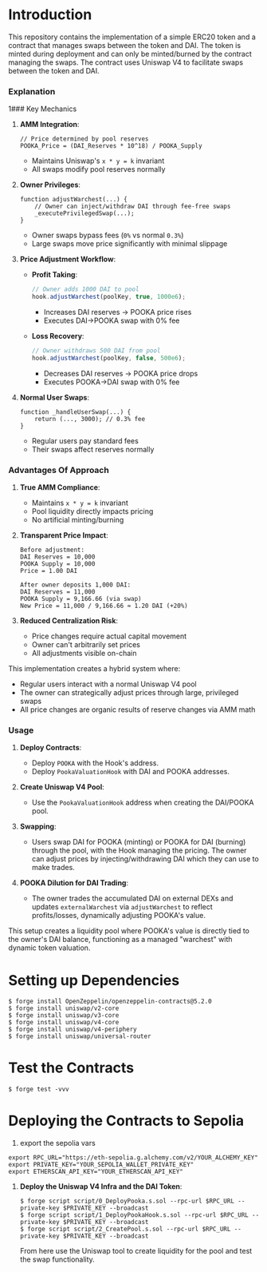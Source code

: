 # Introduction
This repository contains the implementation of a simple ERC20 token and a contract that manages swaps between the token and DAI. The token is minted during deployment and can only be minted/burned by the contract managing the swaps. The contract uses Uniswap V4 to facilitate swaps between the token and DAI.

### Explanation
1### Key Mechanics

1. **AMM Integration**:
   ```solidity
   // Price determined by pool reserves
   POOKA_Price = (DAI_Reserves * 10^18) / POOKA_Supply
   ```
   - Maintains Uniswap's `x * y = k` invariant
   - All swaps modify pool reserves normally

2. **Owner Privileges**:
   ```solidity
   function adjustWarchest(...) {
       // Owner can inject/withdraw DAI through fee-free swaps
       _executePrivilegedSwap(...);
   }
   ```
   - Owner swaps bypass fees (`0%` vs normal `0.3%`)
   - Large swaps move price significantly with minimal slippage

3. **Price Adjustment Workflow**:
   - **Profit Taking**:
     ```javascript
     // Owner adds 1000 DAI to pool
     hook.adjustWarchest(poolKey, true, 1000e6);
     ```
     - Increases DAI reserves → POOKA price rises
     - Executes DAI→POOKA swap with 0% fee
   
   - **Loss Recovery**:
     ```javascript
     // Owner withdraws 500 DAI from pool
     hook.adjustWarchest(poolKey, false, 500e6);
     ```
     - Decreases DAI reserves → POOKA price drops
     - Executes POOKA→DAI swap with 0% fee

4. **Normal User Swaps**:
   ```solidity
   function _handleUserSwap(...) {
       return (..., 3000); // 0.3% fee
   }
   ```
   - Regular users pay standard fees
   - Their swaps affect reserves normally

### Advantages Of Approach

1. **True AMM Compliance**:
   - Maintains `x * y = k` invariant
   - Pool liquidity directly impacts pricing
   - No artificial minting/burning

2. **Transparent Price Impact**:
   ```text
   Before adjustment:
   DAI Reserves = 10,000
   POOKA Supply = 10,000
   Price = 1.00 DAI

   After owner deposits 1,000 DAI:
   DAI Reserves = 11,000
   POOKA Supply = 9,166.66 (via swap)
   New Price = 11,000 / 9,166.66 ≈ 1.20 DAI (+20%)
   ```

3. **Reduced Centralization Risk**:
   - Price changes require actual capital movement
   - Owner can't arbitrarily set prices
   - All adjustments visible on-chain

This implementation creates a hybrid system where:
- Regular users interact with a normal Uniswap V4 pool
- The owner can strategically adjust prices through large, privileged swaps
- All price changes are organic results of reserve changes via AMM math

### Usage
1. **Deploy Contracts**:
   - Deploy `POOKA` with the Hook's address.
   - Deploy `PookaValuationHook` with DAI and POOKA addresses.

2. **Create Uniswap V4 Pool**:
   - Use the `PookaValuationHook` address when creating the DAI/POOKA pool.

3. **Swapping**:
   - Users swap DAI for POOKA (minting) or POOKA for DAI (burning) through the pool, with the Hook managing the pricing. The owner can adjust prices by injecting/withdrawing DAI which they can use to make trades.

4. **POOKA Dilution for DAI Trading**:
   - The owner trades the accumulated DAI on external DEXs and updates `externalWarchest` via `adjustWarchest` to reflect profits/losses, dynamically adjusting POOKA's value.

This setup creates a liquidity pool where POOKA's value is directly tied to the owner's DAI balance, functioning as a managed "warchest" with dynamic token valuation.


# Setting up Dependencies
```shell
$ forge install OpenZeppelin/openzeppelin-contracts@5.2.0
$ forge install uniswap/v2-core
$ forge install uniswap/v3-core
$ forge install uniswap/v4-core
$ forge install uniswap/v4-periphery
$ forge install uniswap/universal-router
```

# Test the Contracts
```shell
$ forge test -vvv
```


# Deploying the Contracts to Sepolia

1. export the sepolia vars
```shell
export RPC_URL="https://eth-sepolia.g.alchemy.com/v2/YOUR_ALCHEMY_KEY"
export PRIVATE_KEY="YOUR_SEPOLIA_WALLET_PRIVATE_KEY"
export ETHERSCAN_API_KEY="YOUR_ETHERSCAN_API_KEY"
```

1. **Deploy the Uniswap V4 Infra and the DAI Token**:

   ```shell
   $ forge script script/0_DeployPooka.s.sol --rpc-url $RPC_URL --private-key $PRIVATE_KEY --broadcast
   $ forge script script/1_DeployPookaHook.s.sol --rpc-url $RPC_URL --private-key $PRIVATE_KEY --broadcast
   $ forge script script/2_CreatePool.s.sol --rpc-url $RPC_URL --private-key $PRIVATE_KEY --broadcast
   ```

   From here use the Uniswap tool to create liquidity for the pool and test the swap functionality.



